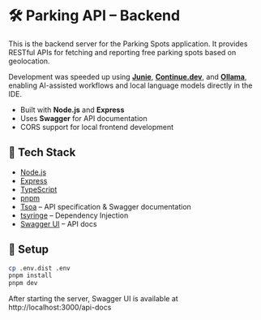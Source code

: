 # 🛠️ Parking API – Backend

This is the backend server for the Parking Spots application. It provides RESTful APIs for fetching and reporting free parking spots based on geolocation.


Development was speeded up using [**Junie**](https://www.jetbrains.com/junie/), [**Continue.dev**](https://continue.dev/), and [**Ollama**](https://ollama.com/), enabling AI-assisted workflows and local language models directly in the IDE.

- Built with **Node.js** and **Express**
- Uses **Swagger** for API documentation
- CORS support for local frontend development

## 🌱 Tech Stack

- [Node.js](https://nodejs.org/)
- [Express](https://expressjs.com/)
- [TypeScript](https://www.typescriptlang.org/)
- [pnpm](https://pnpm.io/)
- [Tsoa](https://tsoa-community.github.io/docs/introduction.html) – API specification & Swagger documentation
- [tsyringe](https://github.com/microsoft/tsyringe) – Dependency Injection
- [Swagger UI](https://swagger.io/tools/swagger-ui/) – API docs

## 🧰 Setup

```bash
cp .env.dist .env
pnpm install
pnpm dev
```
After starting the server, Swagger UI is available at http://localhost:3000/api-docs





